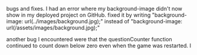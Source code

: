 bugs and fixes.
I had an error where my background-image didn't now show in my deployed project on GitHub. fixed it by writing "background-image: url(../images/background.jpg);" instead of "background-image: url(/assets/images/background.jpg);"

another bug I encountered were that the questionCounter function continued to count down below zero even when the game was restarted. I 